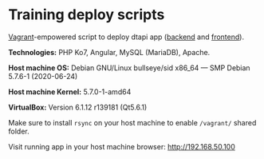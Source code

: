 # Training deploy scripts

[Vagrant](https://www.vagrantup.com/)-empowered script to deploy dtapi app ([backend](https://github.com/yurkovskiy/dtapi) and [frontend](https://github.com/yurkovskiy/IF-105.UI.dtapi.if.ua.io)).

**Technologies:** PHP Ko7, Angular, MySQL (MariaDB), Apache.

**Host machine OS:** Debian GNU/Linux bullseye/sid x86_64 — SMP Debian 5.7.6-1 (2020-06-24)

**Host machine Kernel:** 5.7.0-1-amd64

**VirtualBox:** Version 6.1.12 r139181 (Qt5.6.1)

Make sure to install `rsync` on your host machine to enable `/vagrant/` shared folder.

Visit running app in your host machine browser: http://192.168.50.100

